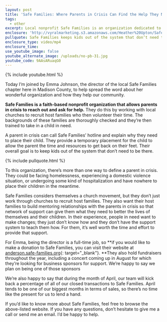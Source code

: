 ```yaml
---
layout: post
title: 'Safe Families: Where Parents in Crisis Can Find the Help They Need'
tags:
  - other
excerpt: Local nonprofit Safe Families is an organization dedicated to helping parents in crisis in our community. We’re proud to call ourselves their friends.
enclosure: 'http://vyralmarketing.s3.amazonaws.com/Heather%20Upton/Safe%20Families-%20Where%20Parents%20in%20Crisis%20Can%20Find%20the%20Help%20They%20Need.mp4'
pullquote: Safe Families keeps kids out of the system that don’t need to be there.
enclosure_type: video/mp4
enclosure_time:
use_youtube_image: false
youtube_alternate_image: /uploads/no-pb-31.jpg
youtube_code: 9AAsARuaqG0
---
```



{% include youtube.html %}

Today I’m joined by Emma Johnson, the director of the local Safe Families chapter here in Madison County, to help spread the word about her wonderful organization and how they help our community.

**Safe Families is a faith-based nonprofit organization that allows parents in crisis to reach out and ask for help.** They do this by working with local churches to recruit host families who then volunteer their time. The backgrounds of these families are thoroughly checked and they’re then trained to take in a child in need.

A parent in crisis can call Safe Families’ hotline and explain why they need to place their child. They provide a temporary placement for the child to allow the parent the time and resources to get back on their feet. Their overall goal is to keep kids out of the system that don’t need to be there.

{% include pullquote.html %}

To this organization, there’s more than one way to define a parent in crisis. They could be facing homelessness, experiencing a domestic violence situation, or undergoing some kind of hospitalization and have nowhere to place their children in the meantime.

Safe Families considers themselves a church movement, but they don’t just work through churches to recruit host families. They also want their host families to build mentoring relationships with the parents in crisis so that network of support can give them what they need to better the lives of themselves and their children. In their experience, people in need want to make changes; they just don’t know how and they don’t have the support system to teach them how. For them, it’s well worth the time and effort to provide that support. &nbsp;

For Emma, being the director is a full-time job, so **if you would like to make a donation to Safe Families, you can visit their website at [anderson.safe-families.org](http://anderson.safe-families.org){: target="_blank"}.&nbsp;**They also hold fundraisers throughout the year, including a concert coming up in August for which they’re looking for business sponsors for support. We’re happy to say we plan on being one of those sponsors

We’re also happy to say that during the month of April, our team will kick back a percentage of all of our closed transactions to Safe Families. April tends to be one of our biggest months in terms of sales, so there’s no time like the present for us to lend a hand.

If you’d like to know more about Safe Families, feel free to browse the above-listed website. If you have any questions, don’t hesitate to give me a call or send me an email. I’d be happy to help.